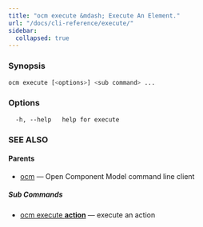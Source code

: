 ```yaml
---
title: "ocm execute &mdash; Execute An Element."
url: "/docs/cli-reference/execute/"
sidebar:
  collapsed: true
---
```


### Synopsis

```bash
ocm execute [<options>] <sub command> ...
```

### Options

```text
  -h, --help   help for execute
```

### SEE ALSO

#### Parents

* [ocm](ocm.md)	 &mdash; Open Component Model command line client


##### Sub Commands

* [ocm execute <b>action</b>](ocm_execute_action.md)	 &mdash; execute an action

